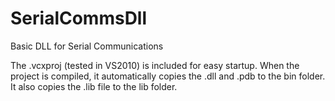 # SerialCommsDll
Basic DLL for Serial Communications

The .vcxproj (tested in VS2010) is included for easy startup.
When the project is compiled, it automatically copies the .dll and .pdb to the bin folder.
It also copies the .lib file to the lib folder.
